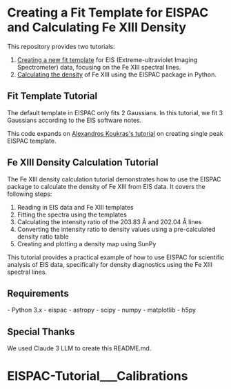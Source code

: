 # Creating a Fit Template for EISPAC and Calculating Fe XIII Density

This repository provides two tutorials:

1. [Creating a new fit template](https://github.com/andyto1234/EISPAC-Tutorial___Fe-XIII-Density/blob/main/Tutorial__Making_an_EIS_fit_template.ipynb) for EIS (Extreme-ultraviolet Imaging Spectrometer) data, focusing on the Fe XIII spectral lines.
2. [Calculating the density](https://github.com/andyto1234/EISPAC-Tutorial___Fe-XIII-Density/blob/main/Tutorial__Calculate_FeXIII_Density.ipynb) of Fe XIII using the EISPAC package in Python.

## Fit Template Tutorial

The default template in EISPAC only fits 2 Gaussians. In this tutorial, we fit 3 Gaussians according to the EIS software notes.

This code expands on [Alexandros Koukras's tutorial](https://github.com/AlexandrosKoukras/EIS_data_analysis/blob/main/Making_an_EIS_fit_template.ipynb) on creating single peak EISPAC template.

## Fe XIII Density Calculation Tutorial

The Fe XIII density calculation tutorial demonstrates how to use the EISPAC package to calculate the density of Fe XIII from EIS data. It covers the following steps:

1. Reading in EIS data and Fe XIII templates
2. Fitting the spectra using the templates
3. Calculating the intensity ratio of the 203.83 Å and 202.04 Å lines
4. Converting the intensity ratio to density values using a pre-calculated density ratio table
5. Creating and plotting a density map using SunPy

This tutorial provides a practical example of how to use EISPAC for scientific analysis of EIS data, specifically for density diagnostics using the Fe XIII spectral lines.

## Requirements

\- Python 3.x
\- eispac
\- astropy
\- scipy
\- numpy
\- matplotlib
\- h5py

## Special Thanks

We used Claude 3 LLM to create this README.md.
# EISPAC-Tutorial___Calibrations
